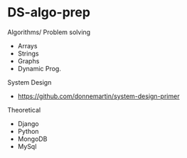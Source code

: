 # DS-algo-prep

Algorithms/ Problem solving
* Arrays 
* Strings 
* Graphs
* Dynamic Prog. 

System Design 
* https://github.com/donnemartin/system-design-primer 

Theoretical 
* Django 
* Python
* MongoDB 
* MySql 





 
